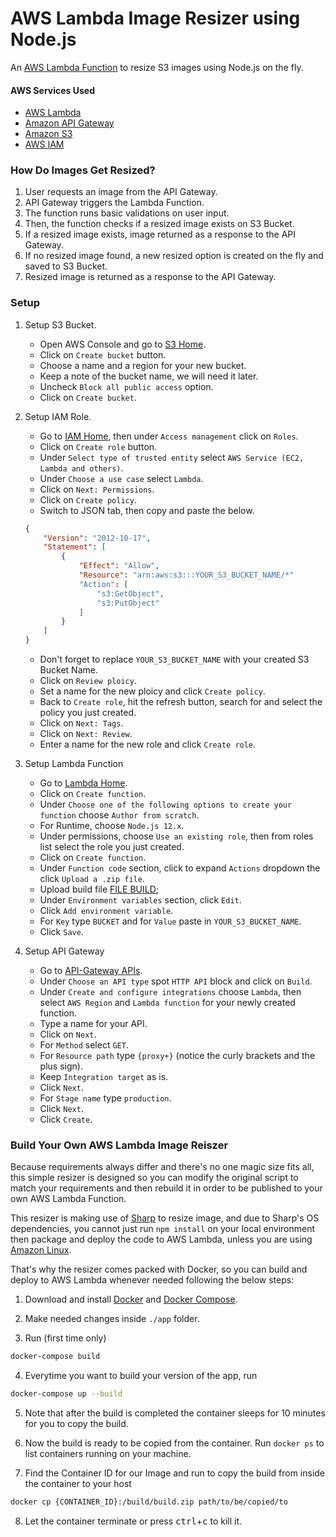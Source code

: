 # AWS Lambda Image Resizer using Node.js

An [AWS Lambda Function](https://docs.aws.amazon.com/lambda/latest/dg/welcome.html)
to resize S3 images using Node.js on the fly.

#### AWS Services Used
- [AWS Lambda](https://aws.amazon.com/lambda/)
- [Amazon API Gateway](https://aws.amazon.com/api-gateway/)
- [Amazon S3](https://aws.amazon.com/api-gateway/)
- [AWS IAM](https://aws.amazon.com/iam/)


### How Do Images Get Resized?
1. User requests an image from the API Gateway.
2. API Gateway triggers the Lambda Function.
3. The function runs basic validations on user input.
4. Then, the function checks if a resized image exists on S3 Bucket.
5. If a resized image exists, image returned as a response to the API Gateway.
6. If no resized image found, a new resized option is created on the fly and saved to S3 Bucket.
7. Resized image is returned as a response to the API Gateway.


### Setup
1. Setup S3 Bucket.
    - Open AWS Console and go to [S3 Home](https://eu-central-1.console.aws.amazon.com/apigateway/home).
    - Click on `Create bucket` button.
    - Choose a name and a region for your new bucket.
    - Keep a note of the bucket name, we will need it later.
    - Uncheck `Block all public access` option.
    - Click on `Create bucket`.

2. Setup IAM Role.
    - Go to [IAM Home](https://console.aws.amazon.com/iam/home), then under `Access management` click on `Roles`.
    - Click on `Create role` button.
    - Under `Select type of trusted entity` select `AWS Service (EC2, Lambda and others)`.
    - Under `Choose a use case` select `Lambda`.
    - Click on `Next: Permissions`.
    - Click on `Create policy`.
    - Switch to JSON tab, then copy and paste the below.
    ```json
    {
        "Version": "2012-10-17",
        "Statement": [
            {
                "Effect": "Allow",
                "Resource": "arn:aws:s3:::YOUR_S3_BUCKET_NAME/*"
                "Action": [
                    "s3:GetObject",
                    "s3:PutObject"
                ]
            }
        ]
    }
    ```
    - Don't forget to replace `YOUR_S3_BUCKET_NAME` with your created S3 Bucket Name.
    - Click on `Review ploicy`.
    - Set a name for the new ploicy and click `Create policy`.
    - Back to `Create role`, hit the refresh button, search for and select the policy you just created.
    - Click on `Next: Tags`.
    - Click on `Next: Review`.
    - Enter a name for the new role and click `Create role`.

3. Setup Lambda Function
    - Go to [Lambda Home](https://us-east-2.console.aws.amazon.com/lambda/home).
    - Click on `Create function`.
    - Under `Choose one of the following options to create your function` choose `Author from scratch`.
    - For Runtime, choose `Node.js 12.x`.
    - Under permissions, choose `Use an existing role`, then from roles list select the role you just created.
    - Click on `Create function`.
    - Under `Function code` section, click to expand `Actions` dropdown the click `Upload a .zip file`.
    - Upload build file [FILE BUILD](https://mreda.net);
    - Under `Environment variables` section, click `Edit`.
    - Click `Add environment variable`.
    - For `Key` type `BUCKET` and for `Value` paste in `YOUR_S3_BUCKET_NAME`.
    - Click `Save`.

4. Setup API Gateway
    - Go to [API-Gateway APIs](https://console.aws.amazon.com/apigateway/main/apis).
    - Under `Choose an API type` spot `HTTP API` block and click on `Build`.
    - Under `Create and configure integrations` choose `Lambda`, then select `AWS Region` and `Lambda function` for your newly created function.
    - Type a name for your API.
    - Click on `Next`.
    - For `Method` select `GET`.
    - For `Resource path` type `{proxy+}` (notice the curly brackets and the plus sign).
    - Keep `Integration target` as is.
    - Click `Next`.
    - For `Stage name` type `production`.
    - Click `Next`.
    - Click `Create`.


### Build Your Own AWS Lambda Image Reiszer
Because requirements always differ and there's no one magic size fits all,
this simple resizer is designed so you can modify the original script to match your requirements
and then rebuild it in order to be published to your own AWS Lambda Function.

This resizer is making use of [Sharp](https://sharp.pixelplumbing.com/) to resize image,
and due to Sharp's OS dependencies, you cannot just run `npm install` on your local environment
then package and deploy the code to AWS Lambda, unless you are using
[Amazon Linux](https://aws.amazon.com/amazon-linux-ami/).

That's why the resizer comes packed with Docker, so you can build and deploy to AWS Lambda whenever needed following the below steps:

1. Download and install [Docker](https://www.docker.com/) and [Docker Compose](https://docs.docker.com/compose/).

2. Make needed changes inside `./app` folder.

3. Run (first time only)
```bash
docker-compose build
```

4. Everytime you want to build your version of the app, run
```bash
docker-compose up --build
```

5. Note that after the build is completed the container sleeps for 10 minutes for you to copy the build.

6. Now the build is ready to be copied from the container. Run `docker ps` to list containers running on your machine.

7. Find the Container ID for our Image and run to copy the build from inside the container to your host
```bash
docker cp {CONTAINER_ID}:/build/build.zip path/to/be/copied/to
```

8. Let the container terminate or press <kbd>ctrl</kbd>+<kbd>c</kbd> to kill it.
